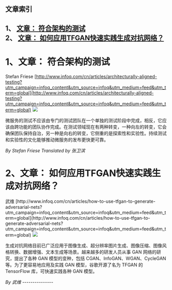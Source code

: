 ## 文章索引
1、 <a href="#1文章-符合架构的测试" >文章： 符合架构的测试</a><br/>
2、 <a href="#2文章-如何应用tfgan快速实践生成对抗网络" >文章： 如何应用TFGAN快速实践生成对抗网络？</a><br/><h1 id="#title_0" >1、文章： 符合架构的测试</h1>
Stefan Friese
[http://www.infoq.com/cn/articles/architecturally-aligned-testing?utm_campaign=infoq_content&utm_source=infoq&utm_medium=feed&utm_term=global](http://www.infoq.com/cn/articles/architecturally-aligned-testing?utm_campaign=infoq_content&utm_source=infoq&utm_medium=feed&utm_term=global)
<img src="https://res.infoq.com/articles/architecturally-aligned-testing/zh/headerimage/GettyImages-854880322-1523054953354.jpg"/><p>微服务的测试不应该由专门的测试团队在一个单独的测试阶段中完成，相反，它应该由跨功能的团队协作完成。在测试领域现在有两种转变，一种向左的转变，它会确保团队保持自治，另一种是向右的转变，它侧重的是探索性和实验性。持续测试和实验性的文化能够推动微服务的发布更快更可靠。</p> <i>By Stefan Friese</i> <i> Translated by 张卫滨</i>
---------------
<h1 id="#title_1" >2、文章： 如何应用TFGAN快速实践生成对抗网络？</h1>
武维
[http://www.infoq.com/cn/articles/how-to-use-tfgan-to-generate-adversarial-nets?utm_campaign=infoq_content&utm_source=infoq&utm_medium=feed&utm_term=global](http://www.infoq.com/cn/articles/how-to-use-tfgan-to-generate-adversarial-nets?utm_campaign=infoq_content&utm_source=infoq&utm_medium=feed&utm_term=global)
<img src="https://res.infoq.com/articles/how-to-use-tfgan-to-generate-adversarial-nets/zh/smallimage/GettyImages-544982936 copy-1527700008120.jpg"/><p>生成对抗网络目前已广泛应用于图像生成、超分辨率图片生成、图像压缩、图像风格转换、数据增强、文本生成等场景。越来越多的研发人员从事 GAN 网络的研究，提出了各种 GAN 模型的变种，包括 CGAN、InfoGAN、WGAN、CycleGAN 等。为了更容易地应用及实践 GAN 模型，谷歌开源了名为 TFGAN 的 TensorFlow 库，可快速实践各种 GAN 模型。</p> <i>By 武维</i>
---------------